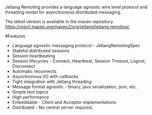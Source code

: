 Jetlang Remoting provides a language agnostic wire level protocol and threading model for asynchronous distributed messaging.

The latest version is available in the maven repository.
https://repo1.maven.org/maven2/org/jetlang/jetlang.remoting/

#Features

  * Language agnostic messaging protocol - JetlangRemotingSpec
  * Stateful distributed sessions
  * Session heartbeating
  * Session lifecycles - Connect, Heartbeat, Session Timeout, Logout, Disconnect
  * Automatic reconnects
  * Asynchronous I/O with callbacks 
  * Tight integration with Jetlang threading
  * Message format agnostic - binary, java serialization, json, etc. 
  * Simple text topics
  * High performance
  * Embeddable - Client and Acceptor implementations
  * Distributed - No central server required.
